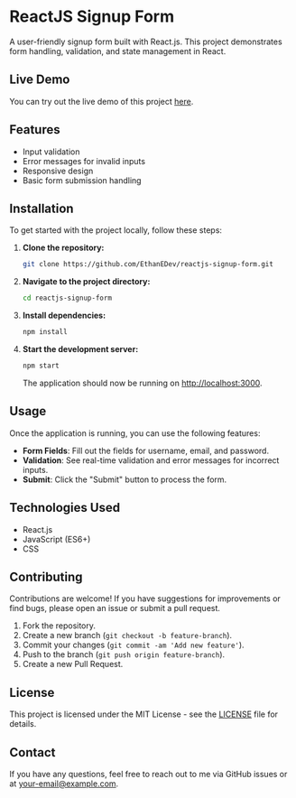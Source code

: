# ReactJS Signup Form

A user-friendly signup form built with React.js. This project demonstrates form handling, validation, and state management in React.

## Live Demo

You can try out the live demo of this project [here](https://reactjs-signup-form.vercel.app/).

## Features

- Input validation
- Error messages for invalid inputs
- Responsive design
- Basic form submission handling

## Installation

To get started with the project locally, follow these steps:

1. **Clone the repository:**

    ```bash
    git clone https://github.com/EthanEDev/reactjs-signup-form.git
    ```

2. **Navigate to the project directory:**

    ```bash
    cd reactjs-signup-form
    ```

3. **Install dependencies:**

    ```bash
    npm install
    ```

4. **Start the development server:**

    ```bash
    npm start
    ```

    The application should now be running on [http://localhost:3000](http://localhost:3000).

## Usage

Once the application is running, you can use the following features:

- **Form Fields**: Fill out the fields for username, email, and password.
- **Validation**: See real-time validation and error messages for incorrect inputs.
- **Submit**: Click the "Submit" button to process the form.

## Technologies Used

- React.js
- JavaScript (ES6+)
- CSS

## Contributing

Contributions are welcome! If you have suggestions for improvements or find bugs, please open an issue or submit a pull request.

1. Fork the repository.
2. Create a new branch (`git checkout -b feature-branch`).
3. Commit your changes (`git commit -am 'Add new feature'`).
4. Push to the branch (`git push origin feature-branch`).
5. Create a new Pull Request.

## License

This project is licensed under the MIT License - see the [LICENSE](LICENSE) file for details.

## Contact

If you have any questions, feel free to reach out to me via GitHub issues or at [your-email@example.com](mailto:your-email@example.com).
